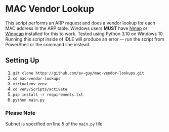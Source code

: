# MAC Vendor Lookup

This script performs an ARP request and does a vendor lookup for each MAC address in the ARP table.
Windows users **MUST** have [Nmap](https://nmap.org/npcap/) or [Winpcap](https://www.winpcap.org/) installed
for this to work. Tested using Python 3.10 on Windows 10. Running this script inside of IDLE will produce
an error -- run the script from PowerShell or the command line instead.

## Setting Up

1. `` git clone https://github.com/av-guy/mac-vendor-lookups.git ``
2. `` cd mac-vendor-lookups ``
3. `` virtualenv venv ``
4. `` cd venv/Scripts/activate ``
5. `` pip install -r requirements.txt ``
6. `` python main.py ``

### Please Note

Subnet is specified on line 5 of the `main.py` file